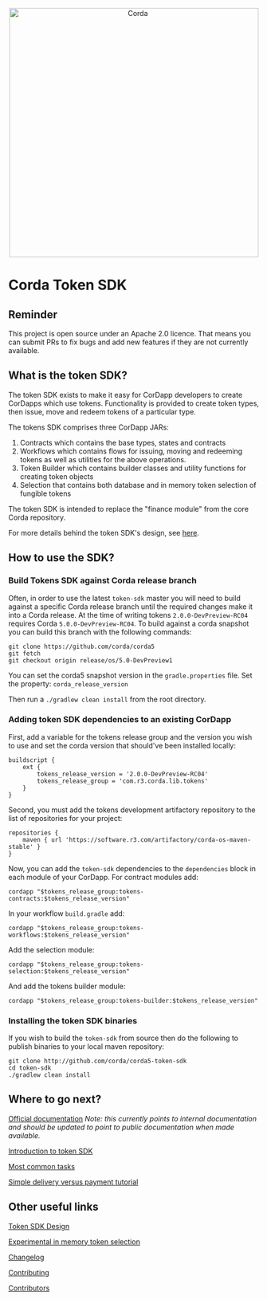 <p align="center">
    <img src="https://www.corda.net/wp-content/uploads/2016/11/fg005_corda_b.png" alt="Corda" width="500">
</p>

# Corda Token SDK

## Reminder

This project is open source under an Apache 2.0 licence. That means you
can submit PRs to fix bugs and add new features if they are not currently
available.

## What is the token SDK?

The token SDK exists to make it easy for CorDapp developers to create
CorDapps which use tokens. Functionality is provided to create token types,
then issue, move and redeem tokens of a particular type.

The tokens SDK comprises three CorDapp JARs:

1. Contracts which contains the base types, states and contracts
2. Workflows which contains flows for issuing, moving and redeeming tokens
   as well as utilities for the above operations.
3. Token Builder which contains builder classes and utility functions for creating token objects
4. Selection that contains both database and in memory token selection of fungible tokens

The token SDK is intended to replace the "finance module" from the core
Corda repository.

For more details behind the token SDK's design, see
[here](design/design.md).

## How to use the SDK?

### Build Tokens SDK against Corda release branch

Often, in order to use the latest `token-sdk` master you will need to build against a specific Corda release branch until 
the required changes make it into a Corda release. At the time of writing tokens `2.0.0-DevPreview-RC04` requires Corda 
`5.0.0-DevPreview-RC04`. 
To build against a corda snapshot you can build this branch with the following commands:

    git clone https://github.com/corda/corda5
    git fetch
    git checkout origin release/os/5.0-DevPreview1
   
You can set the corda5 snapshot version in the `gradle.properties` file. Set the property: `corda_release_version`

Then run a `./gradlew clean install` from the root directory.

### Adding token SDK dependencies to an existing CorDapp

First, add a variable for the tokens release group and the version you 
wish to use and set the corda version that should've been installed locally:

    buildscript {
        ext {
            tokens_release_version = '2.0.0-DevPreview-RC04'
            tokens_release_group = 'com.r3.corda.lib.tokens'
        }
    }

Second, you must add the tokens development artifactory repository to the
list of repositories for your project:

    repositories {
        maven { url 'https://software.r3.com/artifactory/corda-os-maven-stable' }
    }

Now, you can add the `token-sdk` dependencies to the `dependencies` block
in each module of your CorDapp. For contract modules add:

    cordapp "$tokens_release_group:tokens-contracts:$tokens_release_version"

In your workflow `build.gradle` add:

    cordapp "$tokens_release_group:tokens-workflows:$tokens_release_version"
Add the selection module:

    cordapp "$tokens_release_group:tokens-selection:$tokens_release_version"
And add the tokens builder module:

    cordapp "$tokens_release_group:tokens-builder:$tokens_release_version"

### Installing the token SDK binaries

If you wish to build the `token-sdk` from source then do the following to
publish binaries to your local maven repository:

    git clone http://github.com/corda/corda5-token-sdk
    cd token-sdk
    ./gradlew clean install

## Where to go next?

[Official documentation](https://engineering.r3.com/product-areas/corda-platform/api-and-modularity/docs/)
_Note: this currently points to internal documentation and should be updated to point to public documentation when made available._

[Introduction to token SDK](docs/OVERVIEW.md)

[Most common tasks](docs/IWantTo.md)

[Simple delivery versus payment tutorial](docs/DvPTutorial.md)

## Other useful links

[Token SDK Design](design/design.md)

[Experimental in memory token selection](docs/InMemoryTokenSelection.md)

[Changelog](CHANGELOG.md)

[Contributing](CONTRIBUTING.md)

[Contributors](CONTRIBUTORS.md)
